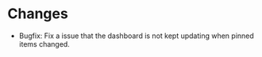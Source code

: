 # Changes

- Bugfix: Fix a issue that the dashboard is not kept updating when pinned items changed.
